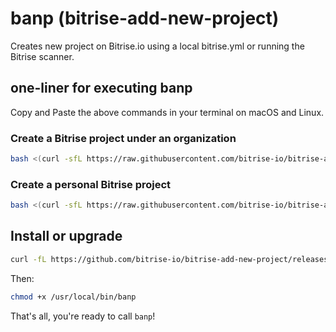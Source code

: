 # banp (bitrise-add-new-project)

Creates new project on Bitrise.io using a local bitrise.yml or running the Bitrise scanner.

## one-liner for executing banp

Copy and Paste the above commands in your terminal on macOS and Linux.

### Create a Bitrise project under an organization

```BASH
bash <(curl -sfL https://raw.githubusercontent.com/bitrise-io/bitrise-add-new-project/master/_scripts/run.sh) --api-token "<Bitrise personal access token>" --org "<organisation slug>" --public "<true|false>"
```

### Create a personal Bitrise project

```BASH
bash <(curl -sfL https://raw.githubusercontent.com/bitrise-io/bitrise-add-new-project/master/_scripts/run.sh) --api-token "<Bitrise personal access token>" --public "<true|false>"
```

## Install or upgrade

```BASH
curl -fL https://github.com/bitrise-io/bitrise-add-new-project/releases/latest/download/banp-$(uname -s)-$(uname -m) > /usr/local/bin/banp
```

Then:

```BASH
chmod +x /usr/local/bin/banp
```

That's all, you're ready to call `banp`!
